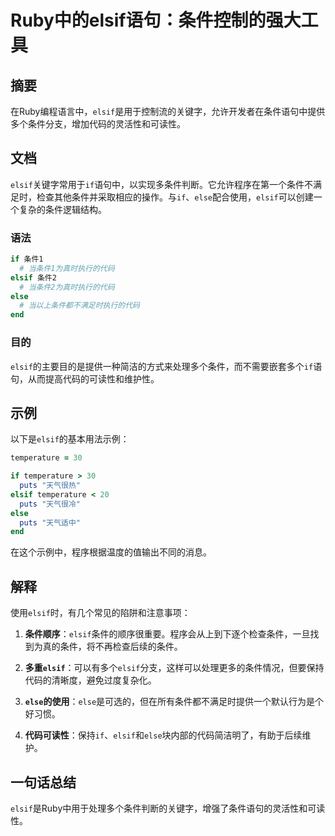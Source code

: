 <!--
Meta Description: # Ruby中的elsif语句：条件控制的强大工具 ## 摘要 在Ruby编程语言中，`elsif`是用于控制流的关键字，允许开发者在条件语句中提供多个条件分支，增加代码的灵活性和可读性。 ## 文档 `elsif`关键字常用于`if`语句中，以实现多条件判断。它允许程序在第一个条件不满足时，检查其...
Meta Keywords: elsif, else, temperature, puts, ruby
-->

# Ruby中的elsif语句：条件控制的强大工具

## 摘要
在Ruby编程语言中，`elsif`是用于控制流的关键字，允许开发者在条件语句中提供多个条件分支，增加代码的灵活性和可读性。

## 文档
`elsif`关键字常用于`if`语句中，以实现多条件判断。它允许程序在第一个条件不满足时，检查其他条件并采取相应的操作。与`if`、`else`配合使用，`elsif`可以创建一个复杂的条件逻辑结构。

### 语法
```ruby
if 条件1
  # 当条件1为真时执行的代码
elsif 条件2
  # 当条件2为真时执行的代码
else
  # 当以上条件都不满足时执行的代码
end
```

### 目的
`elsif`的主要目的是提供一种简洁的方式来处理多个条件，而不需要嵌套多个`if`语句，从而提高代码的可读性和维护性。

## 示例
以下是`elsif`的基本用法示例：

```ruby
temperature = 30

if temperature > 30
  puts "天气很热"
elsif temperature < 20
  puts "天气很冷"
else
  puts "天气适中"
end
```
在这个示例中，程序根据温度的值输出不同的消息。

## 解释
使用`elsif`时，有几个常见的陷阱和注意事项：

1. **条件顺序**：`elsif`条件的顺序很重要。程序会从上到下逐个检查条件，一旦找到为真的条件，将不再检查后续的条件。
   
2. **多重`elsif`**：可以有多个`elsif`分支，这样可以处理更多的条件情况，但要保持代码的清晰度，避免过度复杂化。

3. **`else`的使用**：`else`是可选的，但在所有条件都不满足时提供一个默认行为是个好习惯。

4. **代码可读性**：保持`if`、`elsif`和`else`块内部的代码简洁明了，有助于后续维护。

## 一句话总结
`elsif`是Ruby中用于处理多个条件判断的关键字，增强了条件语句的灵活性和可读性。